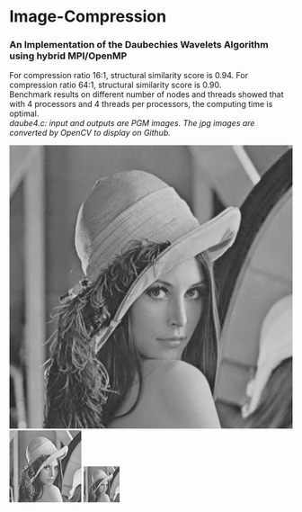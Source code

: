 # Image-Compression
### An Implementation of the Daubechies Wavelets Algorithm using hybrid MPI/OpenMP
For compression ratio 16:1, structural similarity score is 0.94. For compression ratio 64:1, structural similarity score is 0.90.<br />
Benchmark results on different number of nodes and threads showed that with 4 processors and 4 threads per processors, the computing time is optimal. <br />
*daube4.c: input and outputs are PGM images. The jpg images are converted by OpenCV to display on Github.*

![Image](lenna1.jpg)
![Image](lenna16.jpg)
![Image](lenna64.jpg)
